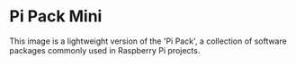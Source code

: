 # Pi Pack Mini

This image is a lightweight version of the 'Pi Pack', a collection of software packages commonly used in Raspberry Pi projects.
